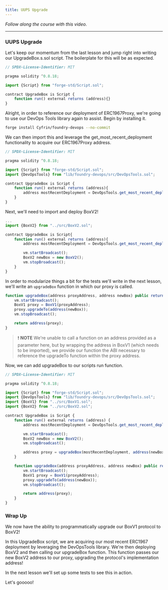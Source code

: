 ```yaml
---
title: UUPS Upgrade
---
```


_Follow along the course with this video._

---

### UUPS Upgrade

Let's keep our momentum from the last lesson and jump right into writing our UpgradeBox.s.sol script. The boilerplate for this will be as expected.

```js
// SPDX-License-Identifier: MIT

pragma solidity ^0.8.18;

import {Script} from "forge-std/Script.sol";

contract UpgradeBox is Script {
    function run() external returns (address){}
}
```

Alright, in order to reference our deployment of ERC1967Proxy, we're going to use our DevOps Tools library again to assist. Begin by installing it.

```bash
forge install Cyfrin/foundry-devops --no-commit
```

We can then import this and leverage the get_most_recent_deployment functionality to acquire our ERC1967Proxy address.

```js
// SPDX-License-Identifier: MIT

pragma solidity ^0.8.18;

import {Script} from "forge-std/Script.sol";
import {DevOpsTools} from "lib/foundry-devops/src/DevOpsTools.sol";

contract UpgradeBox is Script {
    function run() external returns (address){
        address mostRecentDeployment = DevOpsTools.get_most_recent_deployment("ERC1967Proxy", block.chainid);
    }
}
```

Next, we'll need to import and deploy BoxV2!

```js
...
import {BoxV2} from "../src/BoxV2.sol";

contract UpgradeBox is Script{
    function run() external returns (address){
        address mostRecentDeployment = DevOpsTools.get_most_recent_deployment("ERC1967Proxy", block.chainid);

        vm.startBroadcast();
        BoxV2 newBox = new BoxV2();
        vm.stopBroadcast();
    }
}
```

In order to modularize things a bit for the tests we'll write in the next lesson, we'll write an `upgradeBox` function in which our proxy is called.

```js
function upgradeBox(address proxyAddress, address newBox) public returns (address) {
    vm.startBroadcast();
    BoxV1 proxy = BoxV1(proxyAddress);
    proxy.upgradeTo(address(newBox));
    vm.stopBroadcast();

    return address(proxy);
}
```

> ❗ **NOTE**
> We're unable to call a function on an address provided as a parameter here, but by wrapping the address in BoxV1 (which needs to be imported), we provide our function the ABI necessary to reference the upgradeTo function within the proxy address.

Now, we can add upgradeBox to our scripts run function.

```js
// SPDX-License-Identifier: MIT

pragma solidity ^0.8.18;

import {Script} from "forge-std/Script.sol";
import {DevOpsTools} from "lib/foundry-devops/src/DevOpsTools.sol";
import {BoxV1} from "../src/BoxV1.sol";
import {BoxV2} from "../src/BoxV2.sol";

contract UpgradeBox is Script {
    function run() external returns (address) {
        address mostRecentDeployment = DevOpsTools.get_most_recent_deployment("ERC1967Proxy", block.chainid);

        vm.startBroadcast();
        BoxV2 newBox = new BoxV2();
        vm.stopBroadcast();

        address proxy = upgradeBox(mostRecentDeployment, address(newBox));
    }

    function upgradeBox(address proxyAddress, address newBox) public returns (address) {
        vm.startBroadcast();
        BoxV1 proxy = BoxV1(proxyAddress);
        proxy.upgradeTo(address(newBox));
        vm.stopBroadcast();

        return address(proxy);
    }
}
```

### Wrap Up

We now have the ability to programmatically upgrade our BoxV1 protocol to BoxV2!

In this UpgradeBox script, we are acquiring our most recent ERC1967 deployment by leveraging the DevOpsTools library. We're then deploying BoxV2 and then calling our upgradeBox function. This function passes our new BoxV2 address to our proxy, upgrading the protocol's implementation address!

In the next lesson we'll set up some tests to see this in action.

Let's gooooo!
